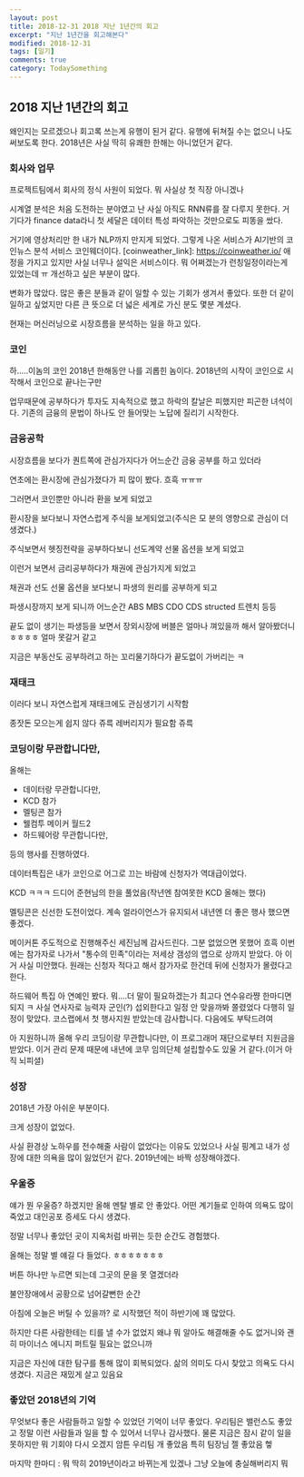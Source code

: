 ```yaml
---
layout: post
title: 2018-12-31 2018 지난 1년간의 회고
excerpt: "지난 1년간을 회고해본다"
modified: 2018-12-31
tags: [일기]
comments: true
category: TodaySomething
---
```


2018 지난 1년간의 회고
---------------------------------------------

왜인지는 모르겠으나 회고록 쓰는게 유행이 된거 같다.
유행에 뒤쳐질 수는 없으니 나도 써보도록 한다. 
2018년은 사실 딱히 유쾌한 한해는 아니었던거 같다.

### 회사와 업무
프로젝트팀에서 회사의 정식 사원이 되었다. 
뭐 사실상 첫 직장 아니겠나

시계열 분석은 처음 도전하는 분야였고 난 사실 아직도 RNN류를 잘 다루지 못한다.
거기다가 finance data라니 첫 세달은 데이터 특성 파악하는 것만으로도 피똥을 쌌다.

거기에 영상처리만 한 내가 NLP까지 만지게 되었다. 
그렇게 나온 서비스가 AI기반의 코인뉴스 분석 서비스 코인웨더이다.
[coinweather_link]: https://coinweather.io/
애정을 가지고 있지만 사실 너무나 설익은 서비스이다. 뭐 어쩌겠는가 런칭일정이라는게 있었는데 ㅠ 개선하고 싶은 부분이 많다. 

변화가 많았다.
많은 좋은 분들과 같이 일할 수 있는 기회가 생겨서 좋았다.
또한 더 같이 일하고 싶었지만 다른 큰 뜻으로 더 넓은 세계로 가신 분도 몇분 계셨다.

현재는 머신러닝으로 시장흐름을 분석하는 일을 하고 있다. 

### 코인

하.....이놈의 코인 2018년 한해동안 나를 괴롭힌 놈이다.
2018년의 시작이 코인으로 시작해서 코인으로 끝나는구만 

업무때문에 공부하다가 투자도 지속적으로 했고 하락의 칼날은 피했지만 피곤한 녀석이다.
기존의 금융의 문법이 하나도 안 들어맞는 노답에 질리기 시작한다.

### 금융공학

시장흐름을 보다가 퀀트쪽에 관심가지다가 어느순간 금융 공부를 하고 있더라

연초에는 환시장에 관심가졌다가 피 많이 봤다. 흐흑 ㅠㅠㅠ

그러면서 코인뿐만 아니라 환을 보게 되었고 

환시장을 보다보니 자연스럽게 주식을 보게되었고(주식은 모 분의 영향으로 관심이 더 생겼다.) 

주식보면서 헷징전략을 공부하다보니 선도계약 선물 옵션을 보게 되었고

이런거 보면서 금리공부하다가 채권에 관심가지게 되었고 

채권과 선도 선물 옵션을 보다보니 파생의 원리를 공부하게 되고 

파생시장까지 보게 되니까 어느순간 ABS MBS CDO CDS structed 트렌치 등등 

끝도 없이 생기는 파생등을 보면서 장외시장에 버블은 얼마나 껴있을까 해서 알아봤더니 ㅎㅎㅎㅎ 얼마 못갈거 같고
  
지금은 부동산도 공부하려고 하는 꼬리물기하다가 끝도없이 가버리는 ㅋ

### 재태크

이러다 보니 자연스럽게 재태크에도 관심생기기 시작함 

종잣돈 모으는게 쉽지 않다 쥬륵 레버리지가 필요함 쥬륵

### 코딩이랑 무관합니다만, 

올해는 
- 데이터랑 무관합니다만,
- KCD 참가
- 멜팅콘 참가 
- 웰컴투 메이커 월드2
- 하드웨어랑 무관합니다만, 

등의 행사를 진행하였다. 


데이터특집은 내가 코인으로 어그로 끄는 바람에 신청자가 역대급이었다.


KCD ㅋㅋㅋ 드디어 준현님의 한을 풀었음(작년엔 참여못한 KCD 올해는 했다)


멜팅콘은 신선한 도전이었다. 계속 얼라이언스가 유지되서 내년엔 더 좋은 행사 했으면 좋겠다.


메이커톤 주도적으로 진행해주신 세진님께 감사드린다. 그분 없었으면 못했어 흐흑
이번에는 참가자로 나가서 "통수의 민족"이라는 저세상 갬성의 앱으로 상까지 받았다. 아 이거 사실 미안했다. 
원래는 신청자 적다고 해서 참가자로 한건데 뒤에 신청자가 몰렸다고 한다. 


하드웨어 특집 아 연예인 봤다. 뭐....더 말이 필요하겠는가 최고다 연수유라쨩 한마디면 되지 ㅋ 
사실 연사자로 능력자 군인(?) 섭외한다고 일정 안 맞을까봐 쫄렸었다 다행히 일정이 맞았다.
코스랩에서 첫 행사지원 받았는데 감사합니다. 다음에도 부탁드려여


아 지원하니까 올해 우리 코딩이랑 무관합니다만, 이 프로그래머 재단으로부터 지원금을 받았다.
이거 관리 문제 때문에 내년에 코무 임의단체 설립할수도 있울 거 같다.(이거 아직 뇌피셜)


### 성장

2018년 가장 아쉬운 부분이다. 

크게 성장이 없었다. 

사실 환경상 노하우를 전수해줄 사람이 없었다는 이유도 있었으나 사실 핑계고 내가 성장에 대한 의욕을 많이 잃었던거 같다. 
2019년에는 바짝 성장해야겠다.

### 우울증

얘가 뭔 우울증? 하겠지만 올해 멘탈 별로 안 좋았다. 어떤 계기들로 인하여 의욕도 많이 죽었고 대인공포 증세도 다시 생겼다.

정말 너무나 좋았던 곳이 지옥처럼 바뀌는 듯한 순간도 경험했다. 

올해는 정말 별 얘길 다 들었다. ㅎㅎㅎㅎㅎㅎㅎ

버튼 하나만 누르면 되는데 그곳의 문을 못 열겠더라

불안장애에서 공황으로 넘어갈뻔한 순간

아침에 오늘은 버틸 수 있을까? 로 시작했던 적이 하반기에 꽤 많았다. 

하지만 다른 사람한테는 티를 낼 수가 없었지 왜냐 뭐 알아도 해결해줄 수도 없거니와 괜히 마이너스 에니지 퍼트릴 필요는 없으니까

지금은 자신에 대한 탐구를 통해 많이 회복되었다. 삶의 의미도 다시 찾았고 의욕도 다시 생겼다. 지금은 재밌게 살고 있음요

### 좋았던 2018년의 기억

무엇보다 좋은 사람들하고 일할 수 있었던 기억이 너무 좋았다. 
우리팀은 밸런스도 좋았고 정말 이런 사람들과 일을 할 수 있어서 너무나 감사했다.
물론 지금은 잠시 같이 일을 못하지만 뭐 기회야 다시 오겠지
암튼 우리팀 개 좋았음 특히 팀장님 젤 좋았음 헿






마지막 한마디 : 뭐 딱히 2019년이라고 바뀌는게 있겠나 그냥 오늘에 충실해버리지 뭐